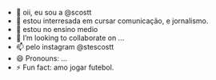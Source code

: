- 👋 oii, eu sou a @scostt
- 👀 estou interresada em cursar comunicação, e jornalismo.
- 🌱 estou no ensino medio
- 💞️ I’m looking to collaborate on ...
- 📫 pelo instagram @stescostt
- 😄 Pronouns: ...
- ⚡ Fun fact: amo jogar futebol.

<!---
scostt/scostt is a ✨ special ✨ repository because its `README.md` (this file) appears on your GitHub profile.
You can click the Preview link to take a look at your changes.
--->
